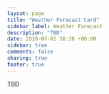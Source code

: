 ```yaml
---
layout: page
title: "Weather Forecast Card"
sidebar_label: Weather Forecast
description: "TBD"
date: 2018-07-01 10:28 +00:00
sidebar: true
comments: false
sharing: true
footer: true
---
```


TBD